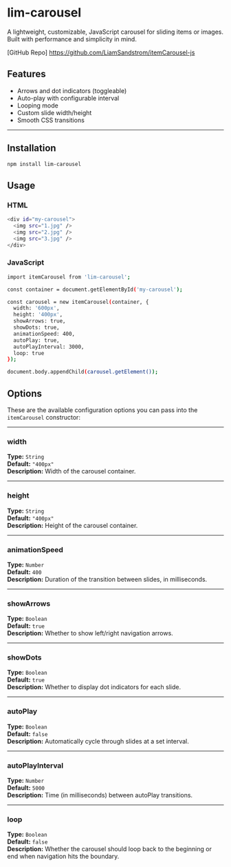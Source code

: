 # lim-carousel

A lightweight, customizable, JavaScript carousel for sliding items or images. Built with performance and simplicity in mind.

[GitHub Repo] https://github.com/LiamSandstrom/itemCarousel-js

## Features

- Arrows and dot indicators (toggleable)
- Auto-play with configurable interval
- Looping mode
- Custom slide width/height
- Smooth CSS transitions

---

## Installation

```bash
npm install lim-carousel
```

## Usage

### HTML

```bash 
<div id="my-carousel">
  <img src="1.jpg" />
  <img src="2.jpg" />
  <img src="3.jpg" />
</div>
```


### JavaScript
```bash
import itemCarousel from 'lim-carousel';

const container = document.getElementById('my-carousel');

const carousel = new itemCarousel(container, {
  width: '600px',
  height: '400px',
  showArrows: true,
  showDots: true,
  animationSpeed: 400,
  autoPlay: true,
  autoPlayInterval: 3000,
  loop: true
});

document.body.appendChild(carousel.getElement());
```
## Options 

These are the available configuration options you can pass into the `itemCarousel` constructor:

---

### width  
**Type:** `String`  
**Default:** `"400px"`  
**Description:** Width of the carousel container.

---

### height  
**Type:** `String`  
**Default:** `"400px"`  
**Description:** Height of the carousel container.

---

### animationSpeed  
**Type:** `Number`  
**Default:** `400`  
**Description:** Duration of the transition between slides, in milliseconds.

---

### showArrows  
**Type:** `Boolean`  
**Default:** `true`  
**Description:** Whether to show left/right navigation arrows.

---

### showDots  
**Type:** `Boolean`  
**Default:** `true`  
**Description:** Whether to display dot indicators for each slide.

---

### autoPlay  
**Type:** `Boolean`  
**Default:** `false`  
**Description:** Automatically cycle through slides at a set interval.

---

### autoPlayInterval  
**Type:** `Number`  
**Default:** `5000`  
**Description:** Time (in milliseconds) between autoPlay transitions.

---

### loop  
**Type:** `Boolean`  
**Default:** `false`  
**Description:** Whether the carousel should loop back to the beginning or end when navigation hits the boundary.
